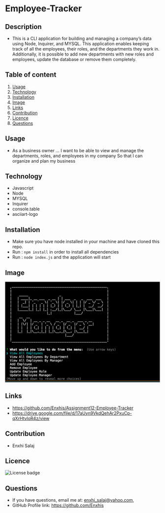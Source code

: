 # Employee-Tracker
## Description
  * This is a CLI application for building and managing a company’s data using Node, Inquirer, and MYSQL. This application enables keeping track of all the employees, their roles, and the departments they work in. Additionally, it is possible to add new departments with new roles and employees, update the database or remove them completely.
  
## Table of content
  1. [Usage](#usage)
  2. [Technology](#technology)
  3. [Installation](#installation)
  4. [Image](#image)
  5. [Links](#links)
  6. [Contribution](#contribution)
  7. [Licence](#licence)
  8. [Questions](#questions)

## Usage
 * As a business owner 
 ... I want to be able to view and manage the departments, roles, and employees in my company
 So that I can organize and plan my business

## Technology
 * Javascript 
 * Node
 * MYSQL
 * Inquirer
 * console.table
 * asciiart-logo

## Installation
 * Make sure you have node installed in your machine and have cloned this repo.
 * Run : ```npm install``` in order to install all dependencies 
 * Run : ```node index.js``` and the application will start 

## Image
![Employee-Tracker](/Assets/Employee-Tracker-Screenshot.png)
## Links
 * https://github.com/Enxhis/Assignment12-Employee-Tracker
 * https://drive.google.com/file/d/17aUyn9VkdQehAr2PxuCp-qXrHtvloR4z/view

## Contribution
  * Enxhi Salaj

## Licence
![License badge](https://img.shields.io/badge/license-MIT-green)

## Questions
  * If you have questions, email me at: enxhi_salaj@yahoo.com,
  * GitHub Profile link: https://github.com/Enxhis

